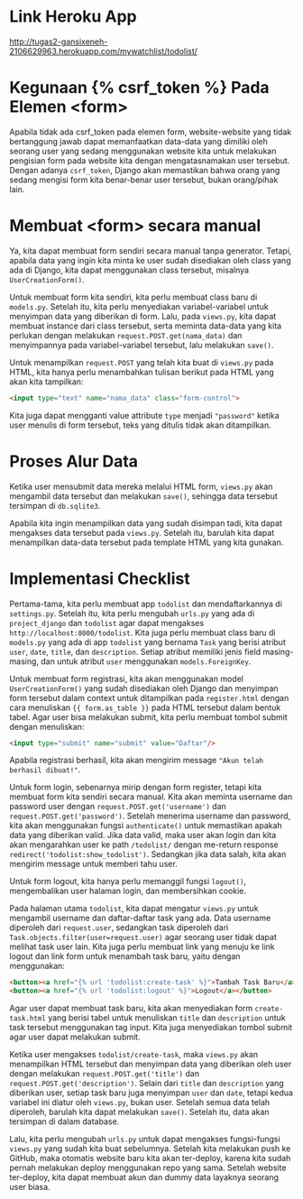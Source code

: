 # Link Heroku App

http://tugas2-gansixeneh-2106629963.herokuapp.com/mywatchlist/todolist/

# Kegunaan {% csrf_token %} Pada Elemen \<form\>

Apabila tidak ada csrf_token pada elemen form, website-website yang tidak bertanggung jawab dapat memanfaatkan data-data yang dimiliki oleh seorang user yang sedang menggunakan website kita untuk melakukan pengisian form pada website kita dengan mengatasnamakan user tersebut. Dengan adanya ``csrf_token``, Django akan memastikan bahwa orang yang sedang mengisi form kita benar-benar user tersebut, bukan orang/pihak lain.

# Membuat \<form\> secara manual

Ya, kita dapat membuat form sendiri secara manual tanpa generator. Tetapi, apabila data yang ingin kita minta ke user sudah disediakan oleh class yang ada di Django, kita dapat menggunakan class tersebut, misalnya ``UserCreationForm()``.

Untuk membuat form kita sendiri, kita perlu membuat class baru di ``models.py``. Setelah itu, kita perlu menyediakan variabel-variabel untuk menyimpan data yang diberikan di form. Lalu, pada ``views.py``, kita dapat membuat instance dari class tersebut, serta meminta data-data yang kita perlukan dengan melakukan ``request.POST.get(nama_data)`` dan menyimpannya pada variabel-variabel tersebut, lalu melakukan ``save()``. 

Untuk menampilkan ``request.POST`` yang telah kita buat di ``views.py`` pada HTML, kita hanya perlu menambahkan tulisan berikut pada HTML yang akan kita tampilkan:

```HTML
<input type="text" name="nama_data" class="form-control">
```

Kita juga dapat mengganti value attribute ``type`` menjadi ``"password"`` ketika user menulis di form tersebut, teks yang ditulis tidak akan ditampilkan.

# Proses Alur Data

Ketika user mensubmit data mereka melalui HTML form, ``views.py`` akan mengambil data tersebut dan melakukan ``save()``, sehingga data tersebut tersimpan di ``db.sqlite3``.

Apabila kita ingin menampilkan data yang sudah disimpan tadi, kita dapat mengakses data tersebut pada ``views.py``. Setelah itu, barulah kita dapat menampilkan data-data tersebut pada template HTML yang kita gunakan.

# Implementasi Checklist

Pertama-tama, kita perlu membuat app ``todolist`` dan mendaftarkannya di ``settings.py``. Setelah itu, kita perlu mengubah ``urls.py`` yang ada di ``project_django`` dan ``todolist`` agar dapat mengakses ``http://localhost:8000/todolist``. Kita juga perlu membuat class baru di ``models.py`` yang ada di app ``todolist`` yang bernama ``Task`` yang berisi atribut ``user``, ``date``, ``title``, dan ``description``. Setiap atribut memiliki jenis field masing-masing, dan untuk atribut ``user`` menggunakan ``models.ForeignKey``.

Untuk membuat form registrasi, kita akan menggunakan model ``UserCreationForm()`` yang sudah disediakan oleh Django dan menyimpan form tersebut dalam context untuk ditampilkan pada ``register.html`` dengan cara menuliskan ``{{ form.as_table }}`` pada HTML tersebut dalam bentuk tabel. Agar user bisa melakukan submit, kita perlu membuat tombol submit dengan menuliskan:
```HTML
<input type="submit" name="submit" value="Daftar"/>
```
Apabila registrasi berhasil, kita akan mengirim message ``"Akun telah berhasil dibuat!"``.

Untuk form login, sebenarnya mirip dengan form register, tetapi kita membuat form kita sendiri secara manual. Kita akan meminta username dan password user dengan ``request.POST.get('username')`` dan ``request.POST.get('password')``. Setelah menerima username dan password, kita akan menggunakan fungsi ``authenticate()`` untuk memastikan apakah data yang diberikan valid. Jika data valid, maka user akan login dan kita akan mengarahkan user ke path ``/todolist/`` dengan me-return response ``redirect('todolist:show_todolist')``. Sedangkan jika data salah, kita akan mengirim message untuk memberi tahu user.

Untuk form logout, kita hanya perlu memanggil fungsi ``logout()``, mengembalikan user halaman login, dan membersihkan cookie.

Pada halaman utama ``todolist``, kita dapat mengatur ``views.py`` untuk mengambil username dan daftar-daftar task yang ada. Data username diperoleh dari ``request.user``, sedangkan task diperoleh dari ``Task.objects.filter(user=request.user)`` agar seorang user tidak dapat melihat task user lain. Kita juga perlu membuat link yang menuju ke link logout dan link form untuk menambah task baru, yaitu dengan menggunakan:

```HTML
<button><a href="{% url 'todolist:create-task' %}">Tambah Task Baru</a></button>
<button><a href="{% url 'todolist:logout' %}">Logout</a></button>
```

Agar user dapat membuat task baru, kita akan menyediakan form ``create-task.html`` yang berisi tabel untuk menuliskan ``title`` dan ``description`` untuk task tersebut menggunakan tag input. Kita juga menyediakan tombol submit agar user dapat melakukan submit. 

Ketika user mengakses ``todolist/create-task``, maka ``views.py`` akan menampilkan HTML tersebut dan menyimpan data yang diberikan oleh user dengan melakukan ``request.POST.get('title')`` dan ``request.POST.get('description')``. Selain dari ``title`` dan ``description`` yang diberikan user, setiap task baru juga menyimpan ``user`` dan ``date``, tetapi kedua variabel ini diatur oleh ``views.py``, bukan user. Setelah semua data telah diperoleh, barulah kita dapat melakukan ``save()``. Setelah itu, data akan tersimpan di dalam database.

Lalu, kita perlu mengubah ``urls.py`` untuk dapat mengakses fungsi-fungsi ``views.py`` yang sudah kita buat sebelumnya. Setelah kita melakukan push ke GitHub, maka otomatis website baru kita akan ter-deploy, karena kita sudah pernah melakukan deploy menggunakan repo yang sama. Setelah website ter-deploy, kita dapat membuat akun dan dummy data layaknya seorang user biasa.